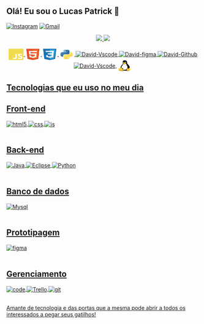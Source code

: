 ## Olá! Eu sou o Lucas Patrick 🤖


[![Instagram](https://img.shields.io/badge/Instagram-E4405F?style=for-the-badge&logo=instagram&logoColor=white)](https://www.instagram.com/lucasptrick_/)
[![Gmail](https://img.shields.io/badge/Gmail-D14836?style=for-the-badge&logo=gmail&logoColor=white)](lucaskmassa44@gmail.com/)

<div align="center">
  <a href="https://github.com/lucasptrick">
  <img height="180em" src="https://github-readme-stats.vercel.app/api?username=lucasptrick&show_icons=true&theme=cobalt&include_all_commits=true&count_private=true"/>
  <img height="180em" src="https://github-readme-stats.vercel.app/api/top-langs/?username=lucasptrick&layout=compact&langs_count=7&theme=cobalt"/>
</div>
   
 <div style="display: inline_block" align="center"><br>
  <img align="center" alt="lucasptrick-Js" height="30" width="40" src="https://raw.githubusercontent.com/devicons/devicon/master/icons/javascript/javascript-plain.svg">
  <img align="center" alt="Da-HTML" height="30" width="40" src="https://raw.githubusercontent.com/devicons/devicon/master/icons/html5/html5-original.svg">
  <img align="center" alt="lucasptrick-CSS" height="30" width="40" src="https://raw.githubusercontent.com/devicons/devicon/master/icons/css3/css3-original.svg">
  <img align="center" alt="David-Python" height="30" width="40" src="https://raw.githubusercontent.com/devicons/devicon/master/icons/python/python-original.svg">
  <img align="center" alt="David-Vscode" height="30" width="40" src="https://cdn.jsdelivr.net/gh/devicons/devicon/icons/java/java-original.svg" />
  <img align="center" alt="David-figma" height="30" width="40" src="https://cdn.jsdelivr.net/gh/devicons/devicon/icons/figma/figma-original.svg" />
  <img align="center" alt="David-Github" height="30" width="40" src="https://cdn.jsdelivr.net/gh/devicons/devicon/icons/git/git-original.svg" />
  <img align="center" alt="David-Vscode" height="30" width="40" src="https://cdn.jsdelivr.net/gh/devicons/devicon/icons/vscode/vscode-original.svg" />
  <img align="center" alt="David-Vscode" height="30" width="40" src="https://raw.githubusercontent.com/devicons/devicon/master/icons/linux/linux-original.svg" />

  </div>
  
## Tecnologias que eu uso no meu dia 
## Front-end
<div style="display: inline_block" >
  <img align="center" alt="html5" src="https://img.shields.io/badge/HTML5-E34F26?style=for-the-badge&logo=html5&logoColor=white" />
  <img align="center" alt="css" src="https://img.shields.io/badge/CSS3-1572B6?style=for-the-badge&logo=css3&logoColor=white" />
  <img align="center" alt="js" src="https://img.shields.io/badge/JavaScript-323330?style=for-the-badge&logo=javascript&logoColor=F7DF1E" />
  
</div><br/>
  
## Back-end
  <div style="display: inline_block">
  <img align="center" alt="Java" src="https://img.shields.io/badge/Java-ED8B00?style=for-the-badge&logo=java&logoColor=white" />
  <img align="center" alt="Eclipse" src="https://img.shields.io/badge/Eclipse-2C2255?style=for-the-badge&logo=eclipse&logoColor=white" />
  <img align="center" alt="Python" src="https://img.shields.io/badge/Python-3776AB?style=for-the-badge&logo=python&logoColor=white" />

</div><br/>
  
## Banco de dados
  <div style="display: inline_block">
  <img align="center" alt="Mysql" src="https://img.shields.io/badge/MySQL-005C84?style=for-the-badge&logo=mysql&logoColor=white" />
</div><br/>
  
## Prototipagem
  <div style="display: inline_block">
    <img align="center" alt="figma" src="https://img.shields.io/badge/Figma-F24E1E?style=for-the-badge&logo=figma&logoColor=white" />
</div><br/>
  
## Gerenciamento
  <div style="display: inline_block">
    <img align="center" alt="code" src="https://img.shields.io/badge/Visual_Studio_Code-0078D4?style=for-the-badge&logo=visual%20studio%20code&logoColor=white"/>
   <img align="center" alt="Trello" src="https://img.shields.io/badge/Trello-0052CC?style=for-the-badge&logo=trello&logoColor=white" />  
   <img align="center" alt="git" src="https://img.shields.io/badge/GitHub-100000?style=for-the-badge&logo=github&logoColor=white" />
</div><br/>
  
Amante de tecnologia e das portas que a mesma pode abrir a todos os interessados a pegar seus gatilhos!
